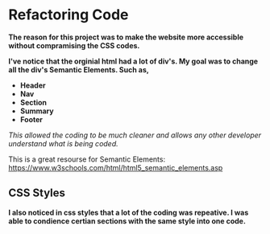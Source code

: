 # Refactoring Code

**The reason for this project was to make the website more accessible without compramising the CSS codes.**

**I've notice that the orginial html had a lot of div's. My goal was to change all the div's 
Semantic Elements. Such as,**

* **Header**
* **Nav**
* **Section**
* **Summary**
* **Footer**

_This allowed the coding to be much cleaner and allows any other developer understand what is being coded._

This is a great resourse for Semantic Elements: https://www.w3schools.com/html/html5_semantic_elements.asp

## CSS Styles

**I also noticed in css styles that a lot of the coding was repeative.
I was able to condience certian sections with the same style into one code.**
